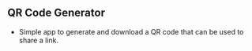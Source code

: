 ## QR Code Generator

- Simple app to generate and download a QR code that can be used to share a link.

